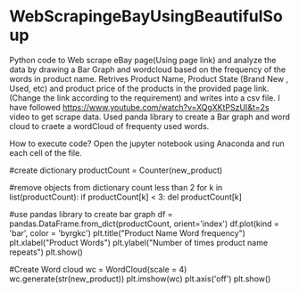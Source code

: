 # WebScrapingeBayUsingBeautifulSoup
Python code to Web scrape eBay page(Using page link) and analyze the data by drawing a Bar Graph and wordcloud based on the frequency of the words in product name.
Retrives Product Name, Product State (Brand New , Used, etc) and product price of the products in the provided page link. (Change the link according to the requirement) and writes into a csv file.
I have followed https://www.youtube.com/watch?v=XQgXKtPSzUI&t=2s video to get scrape data.
Used panda library to create a Bar graph and word cloud to craete a wordCloud of frequenty used words.

How to execute code?
Open the jupyter notebook using Anaconda and run each cell of the file.

#create dictionary 
productCount = Counter(new_product)

#remove objects from dictionary count less than 2
for k in list(productCount):
    if productCount[k] < 3:
        del productCount[k]

#use pandas library to create bar graph
df = pandas.DataFrame.from_dict(productCount, orient='index')
df.plot(kind = 'bar', color = 'byrgkc')
plt.title("Product Name Word frequency")
plt.xlabel("Product Words")
plt.ylabel("Number of times product name repeats")
plt.show()

#Create Word cloud
wc = WordCloud(scale = 4)
wc.generate(str(new_product))
plt.imshow(wc)
plt.axis('off')
plt.show()


